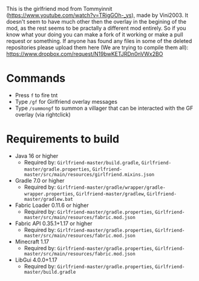 This is the girlfriend mod from Tommyinnit (https://www.youtube.com/watch?v=TRigGOh-_ys), made by Vini2003. It doesn't seem to have much other then the overlay in the begining of the mod, as the rest seems to be practally a different mod entirely. So if you know what your doing you can make a fork of it working or make a pull request or something. If anyone has found any files in some of the deleted repositories please upload them here (We are trying to compile them all): https://www.dropbox.com/request/N19bwKETJRDn0nVWx2BO

# Commands
* Press `f` to fire tnt
* Type `/gf` for Girlfriend overlay messages
* Type `/summongf` to summon a villager that can be interacted with the GF overlay (via rightclick)

# Requirements to build
- Java 16 or higher
  - Required by: `Girlfriend-master/build.gradle`, `Girlfriend-master/gradle.properties`, `Girlfriend-master/src/main/resources/girlfriend.mixins.json`
- Gradle 7.0 or higher
  - Required by: `Girlfriend-master/gradle/wrapper/gradle-wrapper.properties`, `Girlfriend-master/gradlew`, `Girlfriend-master/gradlew.bat`
- Fabric Loader 0.11.6 or higher
  - Required by: `Girlfriend-master/gradle.properties`, `Girlfriend-master/src/main/resources/fabric.mod.json`
- Fabric API 0.35.1+1.17 or higher
  - Required by: `Girlfriend-master/gradle.properties`, `Girlfriend-master/src/main/resources/fabric.mod.json`
- Minecraft 1.17
  - Required by: `Girlfriend-master/gradle.properties`, `Girlfriend-master/src/main/resources/fabric.mod.json`
- LibGui 4.0.0+1.17
  - Required by: `Girlfriend-master/gradle.properties`, `Girlfriend-master/build.gradle`
